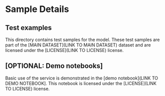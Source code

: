 # Sample Details

## Test examples

This directory contains test samples for the model. These test samples are part of the [MAIN DATASET](LINK TO MAIN DATASET) dataset and are licensed under the [LICENSE](LINK TO LICENSE) license.

## [OPTIONAL: Demo notebooks]

Basic use of the service is demonstrated in the [demo notebook](LINK TO DEMO NOTEBOOK]. This notebook is licensed under the [LICENSE](LINK TO LICENSE) license.
